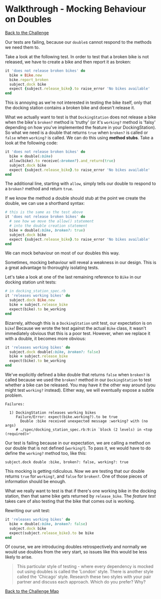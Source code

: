 # Walkthrough - Mocking Behaviour on Doubles

[Back to the Challenge](../20_mocking_behaviour_on_doubles.md)

Our tests are failing, because our `double`s cannot respond to the methods we need them to.

Take a look at the following test.  In order to test that a broken bike is not released, we have to create a bike and then report it as broken:

```ruby
it 'does not release broken bikes' do
  bike = Bike.new
  bike.report_broken
  subject.dock bike
  expect {subject.release_bike}.to raise_error 'No bikes available'
end
```

This is annoying as we're not interested in testing the bike itself, only that the docking station contains a broken bike and doesn't release it.

What we actually want to test is that `DockingStation` does not release a bike when the bike's `broken?` method is 'truthy' (or it's `working?` method is 'falsy' depending on how you've implemented the feature in your DockingStation).  So what we need is a double that returns `true` when `broken?` is called or `false` when `working?` is called.  We can do this using **method stubs**.  Take a look at the following code:

```ruby
it 'does not release broken bikes' do
  bike = double(:bike)
  allow(bike).to receive(:broken?).and_return(true)
  subject.dock bike
  expect {subject.release_bike}.to raise_error 'No bikes available'
end
```

The additional line, starting with `allow`, simply tells our double to respond to a `broken?` method and return `true`.

If we know the method a double should stub at the point we create the double, we can use a shorthand syntax:

```ruby
# this is the same as the test above
it 'does not release broken bikes' do
  # see how we move the allow() statement
  # into the double creation statement
  bike = double(:bike, broken?: true)
  subject.dock bike
  expect {subject.release_bike}.to raise_error 'No bikes available'
end
```

We can mock behaviour on most of our doubles this way.

Sometimes, mocking behaviour will reveal a weakness in our design. This is a great advantage to thoroughly isolating tests.

Let's take a look at one of the last remaining reference to `Bike` in our docking station unit tests:

```ruby
# in docking_station_spec.rb
it 'releases working bikes' do
  subject.dock Bike.new
  bike = subject.release_bike
  expect(bike).to be_working
end
```

Bizarrely, although this is a `DockingStation` unit test, our expectation is on `bike`!  Because we wrote the test against the actual `Bike` class, it wasn't immediately obvious that this is a poor test.  However, when we replace it with a double, it becomes more obvious:

```ruby
it 'releases working bikes' do
  subject.dock double(:bike, broken?: false)
  bike = subject.release_bike
  expect(bike).to be_working
end
```

We've explicitly defined a bike double that returns `false` when `broken?` is called because we used the `broken?` method in our `DockingStation` to test whether a bike can be released.  You may have it the other way around (you might test `working?` instead).  Either way, we will eventually expose a subtle problem.

```
Failures:

  1) DockingStation releases working bikes
     Failure/Error: expect(bike.working?).to be true
       Double :bike received unexpected message :working? with (no args)
     # ./spec/docking_station_spec.rb:9:in `block (2 levels) in <top (required)>'
```

Our test is failing because in our expectation, we are calling a method on our double that is not defined (`working?`).  To pass it, we would have to do define the `working?` method too, like this:

```
subject.dock double :bike, broken?: false, working?: true
```

This mocking is getting ridiculous.  Now we are testing that our double returns `true` for `working?`, and `false` for `broken?`. One of those pieces of information should be enough.

What we really want to test is that if there's one working bike in the docking station, then that same bike gets returned by `release_bike`.  The *feature test* takes care of also testing that the bike that comes out is working.

Rewriting our unit test:

```ruby
it 'releases working bikes' do
  bike = double(:bike, broken?: false)
  subject.dock bike
  expect(subject.release_bike).to be bike
end
```

Of course, we are introducing doubles retrospectively and normally we would use doubles from the very start, so issues like this would be less likely to arise.

> This particular style of testing - where every dependency is mocked out using doubles is called the 'London' style.  There is another style called the 'Chicago' style.  Research these two styles with your pair partner and discuss each approach.  Which do you prefer?  Why?

[Back to the Challenge Map](../0_challenge_map.md)
